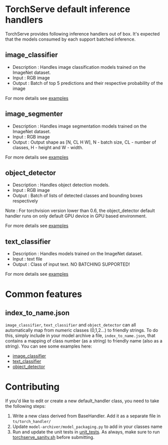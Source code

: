 # TorchServe default inference handlers

TorchServe provides following inference handlers out of box. It's expected that the models consumed by each support batched inference.

## image_classifier

* Description : Handles image classification models trained on the ImageNet dataset.
* Input : RGB image
* Output : Batch of top 5 predictions and their respective probability of the image

For more details see [examples](https://github.com/pytorch/serve/tree/master/examples/image_classifier)

## image_segmenter

* Description : Handles image segmentation models trained on the ImageNet dataset.
* Input : RGB image
* Output : Output shape as [N, CL H W], N - batch size, CL - number of classes, H - height and W - width.

For more details see [examples](https://github.com/pytorch/serve/tree/master/examples/image_segmenter)

## object_detector

* Description : Handles object detection models.
* Input : RGB image
* Output : Batch of lists of detected classes and bounding boxes respectively

Note : For torchvision version lower than 0.6, the object_detector default handler runs on only default GPU device in GPU based environment.

For more details see [examples](https://github.com/pytorch/serve/tree/master/examples/object_detector)

## text_classifier

* Description : Handles models trained on the ImageNet dataset.
* Input : text file
* Output : Class of input text. NO BATCHING SUPPORTED!

For more details see [examples](https://github.com/pytorch/serve/tree/master/examples/text_classification)

# Common features

## index_to_name.json

`image_classifier`, `text_classifier` and `object_detector` can all automatically map from numeric classes (0,1,2...) to friendly strings. To do this, simply include in your model archive a file, `index_to_name.json`, that contains a mapping of class number (as a string) to friendly name (also as a string). You can see some examples here:
- [image_classifier](https://github.com/pytorch/serve/tree/master/examples/image_classifier/index_to_name.json)
- [text_classifier](https://github.com/pytorch/serve/tree/master/examples/text_classification/index_to_name.json)
- [object_detector](https://github.com/pytorch/serve/tree/master/examples/object_detector/index_to_name.json)

# Contributing
If you'd like to edit or create a new default_handler class, you need to take the following steps:
1. Write a new class derived from BaseHandler. Add it as a separate file in `ts/torch_handler/`
1. Update `model-archiver/model_packaging.py` to add in your classes name
1. Run and update the unit tests in [unit_tests](https://github.com/pytorch/serve/tree/master/ts/torch_handler/unit_tests). As always, make sure to run [torchserve_sanity.sh](https://github.com/pytorch/serve/tree/master/torchserve_sanity.sh) before submitting.
